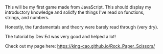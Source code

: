 This will be my first game made from JavaScript. This should display my introductory knowledge and solidfy the things I've read on functions, strings, and numbers.

Honestly, the fundamentals and theory were barely read through (very dry).


The tutorial by Dev Ed was very good and helped a lot!


Check out my page here: https://king-cao.github.io/Rock_Paper_Scissors/

